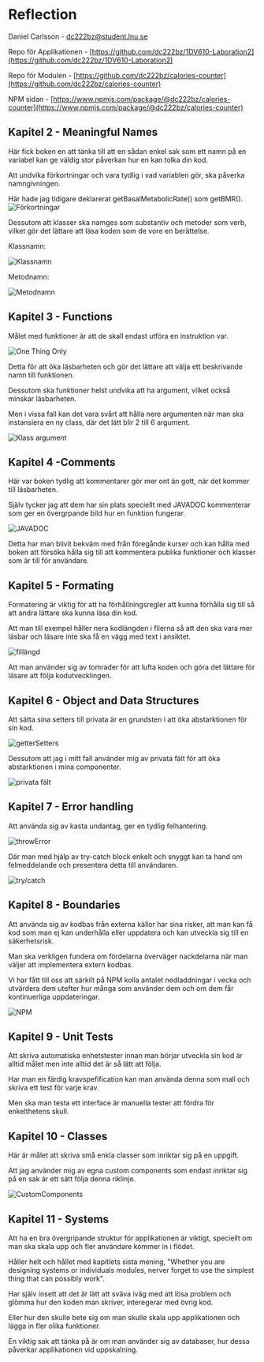 # Reflection
Daniel Carlsson - <dc222bz@student.lnu.se>

Repo för Applikationen - [https://github.com/dc222bz/1DV610-Laboration2](https://github.com/dc222bz/1DV610-Laboration2)

Repo för Modulen - [https://github.com/dc222bz/calories-counter](https://github.com/dc222bz/calories-counter)

NPM sidan - [https://www.npmjs.com/package/@dc222bz/calories-counter](https://www.npmjs.com/package/@dc222bz/calories-counter)

## Kapitel 2 - Meaningful Names

Här fick boken en att tänka till att en sådan enkel sak som ett namn på en variabel kan ge väldig stor påverkan hur en kan tolka din kod. 

Att undvika förkortningar och vara tydlig i vad variablen gör, ska påverka namngivningen. 

Här hade jag tidigare deklarerat getBasalMetabolicRate() som getBMR(). ![Förkortningar](./src/images/forkortningar.png)

Dessutom att klasser ska namges som substantiv och metoder som verb, vilket gör det lättare att läsa koden som de vore en berättelse.

Klassnamn:

![Klassnamn](./src/images/class.png)

Metodnamn:

![Metodnamn](./src/images/function.png)

## Kapitel 3 - Functions

Målet med funktioner är att de skall endast utföra en instruktion var.

![One Thing Only](./src/images/oneThing.png)

Detta för att öka läsbarheten och gör det lättare att välja ett beskrivande namn till funktionen. 

Dessutom ska funktioner helst undvika att ha argument, vilket också minskar läsbarheten. 

Men i vissa fall kan det vara svårt att hålla nere argumenten när man ska instansiera en ny class, där det lätt blir 2 till 6 argument. 

![Klass argument](./src/images/klassArgument.png)

## Kapitel 4 -Comments

Här var boken tydlig att kommentarer gör mer ont än gott, när det kommer till läsbarheten. 

Själv tycker jag att dem har sin plats speciellt med JAVADOC kommenterar som ger en övergrpande bild hur en funktion fungerar.

![JAVADOC](./src/images/function.png)

Detta har man blivit bekväm med från föregånde kurser och kan hålla med boken att försöka hålla sig till att kommentera publika funktioner och klasser som är till för användare. 

## Kapitel 5 - Formating

Formatering är viktig för att ha förhållningsregler att kunna förhålla sig till så att andra lättare ska kunna läsa din kod. 

Att man till exempel håller nera kodlängden i filerna så att den ska vara mer läsbar och läsare inte ska få en vägg med text i ansiktet. 

![fillängd](./src/images/fillangd.png)

Att man använder sig av tomrader för att lufta koden och göra det lättare för läsare att följa kodutvecklingen.

## Kapitel 6 - Object and Data Structures

Att sätta sina setters till privata är en grundsten i att öka abstarktionen för sin kod. 

![getterSetters](./src/images/gettersSetters.png)

Dessutom att jag i mitt fall använder mig av privata fält för att öka abstarktionen i mina componenter.

![privata fält](./src/images/privataFalt.png)

## Kapitel 7 - Error handling

Att använda sig av kasta undantag, ger en tydlig felhantering. 

![throwError](./src/images/error.png)

Där man med hjälp av try-catch block enkelt och snyggt kan ta hand om felmeddelande och presentera detta till användaren.

![try/catch](./src/images/tryCatch.png)

## Kapitel 8 - Boundaries

Att använda sig av kodbas från externa källor har sina risker, att man kan få kod som man ej kan underhålla eller uppdatera och kan utveckla sig till en säkerhetsrisk. 

Man ska verkligen fundera om fördelarna överväger nackdelarna när man väljer att implementera extern kodbas. 

Vi har fått till oss att särkilt på NPM kolla antalet nedladdningar i vecka och utvärdera dem utefter hur många som använder dem och om dem får kontinuerliga uppdateringar.

![NPM](./src/images/npm.png)

## Kapitel 9 - Unit Tests

Att skriva automatiska enhetstester innan man börjar utveckla sin kod är alltid målet men inte alltid det är så lätt att följa. 

Har man en färdig kravspefification kan man använda denna som mall och skriva ett test för varje krav. 

Men ska man testa ett interface är manuella tester att fördra för enkelthetens skull.


## Kapitel 10 - Classes

Här är målet att skriva små enkla classer som inriktar sig på en uppgift. 

Att jag använder mig av egna custom components som endast inriktar sig på en sak är ett sätt följa denna riklinje. 

![CustomComponents](./src/images/customComponents.png)

## Kapitel 11 - Systems

Att ha en bra övergripande struktur för applikationen är viktigt, speciellt om man ska skala upp och fler användare kommer in i flödet. 

Håller helt och hållet med kapitlets sista mening, "Whether you are designing systems or individuals modules, nerver forget to use the simplest thing that can possibly work". 

Har själv insett att det är lätt att sväva iväg med att lösa problem och glömma hur den koden man skriver, interegerar med övrig kod. 

Eller hur den skulle bete sig om man skulle skala upp applikationen och lägga in fler olika funktioner. 

En viktig sak att tänka på är om man använder sig av databaser, hur dessa påverkar applikationen vid uppskalning.

